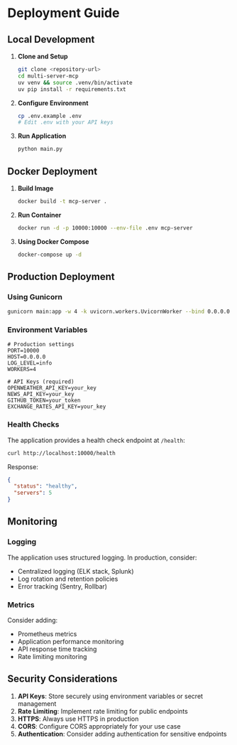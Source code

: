 # Deployment Guide

## Local Development

1. **Clone and Setup**
   ```bash
   git clone <repository-url>
   cd multi-server-mcp
   uv venv && source .venv/bin/activate
   uv pip install -r requirements.txt
   ```

2. **Configure Environment**
   ```bash
   cp .env.example .env
   # Edit .env with your API keys
   ```

3. **Run Application**
   ```bash
   python main.py
   ```

## Docker Deployment

1. **Build Image**
   ```bash
   docker build -t mcp-server .
   ```

2. **Run Container**
   ```bash
   docker run -d -p 10000:10000 --env-file .env mcp-server
   ```

3. **Using Docker Compose**
   ```bash
   docker-compose up -d
   ```

## Production Deployment

### Using Gunicorn

```bash
gunicorn main:app -w 4 -k uvicorn.workers.UvicornWorker --bind 0.0.0.0:10000
```

### Environment Variables

```env
# Production settings
PORT=10000
HOST=0.0.0.0
LOG_LEVEL=info
WORKERS=4

# API Keys (required)
OPENWEATHER_API_KEY=your_key
NEWS_API_KEY=your_key
GITHUB_TOKEN=your_token
EXCHANGE_RATES_API_KEY=your_key
```

### Health Checks

The application provides a health check endpoint at `/health`:

```bash
curl http://localhost:10000/health
```

Response:
```json
{
  "status": "healthy",
  "servers": 5
}
```

## Monitoring

### Logging

The application uses structured logging. In production, consider:

- Centralized logging (ELK stack, Splunk)
- Log rotation and retention policies
- Error tracking (Sentry, Rollbar)

### Metrics

Consider adding:

- Prometheus metrics
- Application performance monitoring
- API response time tracking
- Rate limiting monitoring

## Security Considerations

1. **API Keys**: Store securely using environment variables or secret management
2. **Rate Limiting**: Implement rate limiting for public endpoints
3. **HTTPS**: Always use HTTPS in production
4. **CORS**: Configure CORS appropriately for your use case
5. **Authentication**: Consider adding authentication for sensitive endpoints
